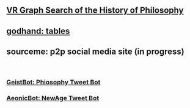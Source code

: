 <br><br><br><h2><a href="http://dubioustunic.github.io/vr-philosophy-graph/page.html">VR Graph Search of the History of Philosophy</a></h2>
<h2><a href="http://dubioustunic.github.io/godhand-tables/index.html">godhand: tables</a></h2>
<h2>sourceme: p2p social media site (in progress) </h2>
<br>
<h3><a href="Twitter.com/GeistBot">GeistBot: Phiosophy Tweet Bot</a></h3>
<h3><a href="Twitter.com/AeonicBot">AeonicBot: NewAge Tweet Bot</a></h3>
